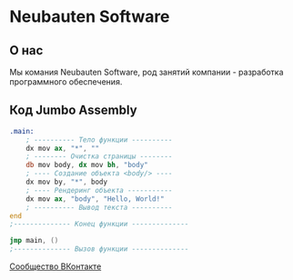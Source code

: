 # Neubauten Software

## О нас

Мы комания Neubauten Software, род занятий компании - разработка программного обеспечения.

## Код Jumbo Assembly

```asm
.main:
	; ---------- Тело функции ----------
	dx mov ax, "*", ""
	; -------- Очистка страницы --------
	db mov body, dx mov bh, "body"
	; ---- Создание объекта <body/> ----
	dx mov by, "*", body
	; ---- Рендеринг объекта -----------
	dx mov ax, "body", "Hello, World!"
	; ---------- Вывод текста ----------
end
;-------------- Конец функции --------------

jmp main, ()
;-------------- Вызов функции --------------
```
[Сообщество ВКонтакте](https://vk.com/neubauten_software)
